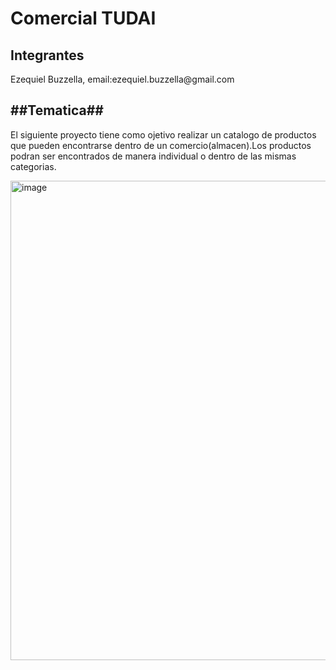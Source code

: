 <h1>Comercial TUDAI</h1>
<h2>Integrantes</h2>
<p>Ezequiel Buzzella, email:ezequiel.buzzella@gmail.com</p>
<h2>##Tematica##</h2>
<p>El siguiente proyecto tiene como ojetivo realizar un catalogo de productos que pueden encontrarse dentro de un
comercio(almacen).Los productos podran ser encontrados de manera individual o dentro de las mismas categorias.</p>
<img width="1285" height="767" alt="image" src="https://github.com/user-attachments/assets/8690bd95-fdf9-408f-9901-8bc55b6970df" />
